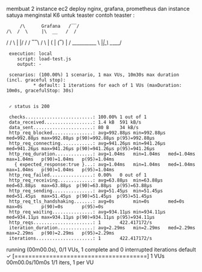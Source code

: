 membuat 2 instance ec2 deploy nginx, grafana, prometheus dan instance satuya menginstal K6 untuk teaster
contoh teaster :

         /\      Grafana   /‾‾/  
    /\  /  \     |\  __   /  /   
   /  \/    \    | |/ /  /   ‾‾\ 
  /          \   |   (  |  (‾)  |
 / __________ \  |_|\_\  \_____/ 

     execution: local
        script: load-test.js
        output: -

     scenarios: (100.00%) 1 scenario, 1 max VUs, 10m30s max duration (incl. graceful stop):
              * default: 1 iterations for each of 1 VUs (maxDuration: 10m0s, gracefulStop: 30s)


     ✓ status is 200

     checks.........................: 100.00% 1 out of 1
     data_received..................: 1.4 kB  591 kB/s
     data_sent......................: 80 B    34 kB/s
     http_req_blocked...............: avg=992.88µs min=992.88µs med=992.88µs max=992.88µs p(90)=992.88µs p(95)=992.88µs
     http_req_connecting............: avg=941.26µs min=941.26µs med=941.26µs max=941.26µs p(90)=941.26µs p(95)=941.26µs
     http_req_duration..............: avg=1.04ms   min=1.04ms   med=1.04ms   max=1.04ms   p(90)=1.04ms   p(95)=1.04ms  
       { expected_response:true }...: avg=1.04ms   min=1.04ms   med=1.04ms   max=1.04ms   p(90)=1.04ms   p(95)=1.04ms  
     http_req_failed................: 0.00%   0 out of 1
     http_req_receiving.............: avg=63.88µs  min=63.88µs  med=63.88µs  max=63.88µs  p(90)=63.88µs  p(95)=63.88µs 
     http_req_sending...............: avg=51.45µs  min=51.45µs  med=51.45µs  max=51.45µs  p(90)=51.45µs  p(95)=51.45µs 
     http_req_tls_handshaking.......: avg=0s       min=0s       med=0s       max=0s       p(90)=0s       p(95)=0s      
     http_req_waiting...............: avg=934.11µs min=934.11µs med=934.11µs max=934.11µs p(90)=934.11µs p(95)=934.11µs
     http_reqs......................: 1       422.417172/s
     iteration_duration.............: avg=2.29ms   min=2.29ms   med=2.29ms   max=2.29ms   p(90)=2.29ms   p(95)=2.29ms  
     iterations.....................: 1       422.417172/s


running (00m00.0s), 0/1 VUs, 1 complete and 0 interrupted iterations
default ✓ [======================================] 1 VUs  00m00.0s/10m0s  1/1 iters, 1 per VU
